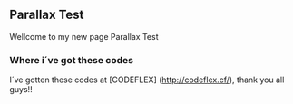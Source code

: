 ## Parallax Test

Wellcome to my new page Parallax Test



### Where i´ve got these codes

I´ve gotten these codes at [CODEFLEX] (http://codeflex.cf/), thank you all guys!!
